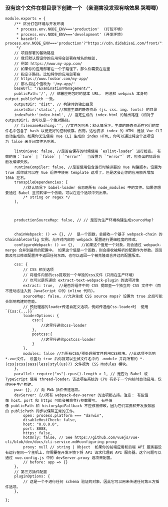 ### 没有这个文件在根目录下创建一个  （亲测害没发现有啥效果 哭唧唧）   
   
    module.exports = {
        /** 区分打包环境与开发环境
         * process.env.NODE_ENV==='production'  (打包环境)
         * process.env.NODE_ENV==='development' (开发环境)
         * baseUrl: process.env.NODE_ENV==='production'?"https://cdn.didabisai.com/front/":'front/',
         */
        // 项目部署的基础路径
        // 我们默认假设你的应用将会部署在域名的根部,
        // 例如 https://www.my-app.com/
        // 如果你的应用部署在一个子路径下，那么你需要在这里
        // 指定子路径。比如将你的应用部署在
        // https://www.foobar.com/my-app/
        // 那么将这个值改为 '/my-app/'
        baseUrl: "/ExaminationManagement/",
        publicPath:'/', // 部署应用包时的基本 URL， 用法和 webpack 本身的 output.publicPath 一致。
        outputDir: "dist", // 构建时的输出目录
        assetsDir:'static', //放置生成的静态资源 (js、css、img、fonts) 的目录
        indexPath:'index.html', // 指定生成的 index.html 的输出路径 (相对于 outputDir)。也可以是一个绝对路径。
        // filenameHashing:'', //文件名哈希；默认情况下，生成的静态资源在它们的文件名中包含了 hash 以便更好的控制缓存。然而，这也要求 index 的 HTML 是被 Vue CLI 自动生成的。如果你无法使用 Vue CLI 生成的 index HTML，你可以通过将这个选项设为 false 来关闭文件名哈希。

        lintOnSave: false, //是否在保存的时候使用 `eslint-loader` 进行检查。 有效的值：`ture` | `false` | `"error"`  当设置为 `"error"` 时，检查出的错误会触发编译失败。
        runtimeCompiler: false, //是否使用包含运行时编译器的 Vue 构建版本。设置为 true 后你就可以在 Vue 组件中使用 template 选项了，但是这会让你的应用额外增加 10kb 左右。
        transpileDependencies: [
            //默认情况下 babel-loader 会忽略所有 node_modules 中的文件。如果你想要通过 Babel 显式转译一个依赖，可以在这个选项中列出来。
            /* string or regex */
        ],
    
    
    
        productionSourceMap: false, // // 是否为生产环境构建生成sourceMap?
    
    
        chainWebpack: () => {}, //  是一个函数，会接收一个基于 webpack-chain 的 ChainableConfig 实例。允许对内部的 webpack 配置进行更细粒度的修改。
        configureWebpack: () => {},   //如果这个值是一个对象，则会通过 webpack-merge 合并到最终的配置中。 如果这个值是一个函数，则会接收被解析的配置作为参数。该函数及可以修改配置并不返回任何东西，也可以返回一个被克隆或合并过的配置版本。
    
        css: {
            // CSS 相关选项
            // 将组件内部的css提取到一个单独的css文件（只用在生产环境）
            // 也可以是传递给 extract-text-webpack-plugin 的选项对象
            extract: true,  //是否将组件中的 CSS 提取至一个独立的 CSS 文件中 (而不是动态注入到 JavaScript 中的 inline 代码)。
            sourceMap: false, //允许生成 CSS source maps? 设置为 true 之后可能会影响构建的性能。
            // 预处理器的loader传递自定义选项，例如传递给Css-loader时  使用 `{Css:{...}}`
            loaderOptions: {
                css:{
                    //这里传递给css-loader
                },
                postcss:{
                    //这里传递给postcss-loader
                }
            },
            modules: false //为所有CSS/预处理器文件启用CSS模块。//此选项不影响*.vue文件。 设置为 true 后你就可以去掉文件名中的 .module 并将所有的 *.(css|scss|sass|less|styl(us)?) 文件视为 CSS Modules 模块。
        },
        parallel: require("os").cpus().length > 1, // 是否为 Babel 或 TypeScript 使用 thread-loader。该选项在系统的 CPU 有多于一个内核时自动启用，仅作用于生产构建。
        pwa: {}, // 向 PWA 插件传递选项。
        devServer: {//所有 webpack-dev-server 的选项都支持。注意： 有些值像 host、port 和 https 可能会被命令行参数覆写。 有些值像 publicPath 和 historyApiFallback 不应该被修改，因为它们需要和开发服务器的 publicPath 同步以保障正常的工作。
            open: process.platform === "darwin",
            disableHostCheck: false,
            host: "0.0.0.0",
            port: 8088,
            https: false,
            hotOnly: false, // See https://github.com/vuejs/vue-cli/blob/dev/docs/cli-service.md#configuring-proxy
            proxy: null // string | Object  如果你的前端应用和后端 API 服务器没有运行在同一个主机上，你需要在开发环境下将 API 请求代理到 API 服务器。这个问题可以通过 vue.config.js 中的 devServer.proxy 选项来配置。
            // before: app => {}
        },
        // 第三方插件配置
        pluginOptions: {
            // 这是一个不进行任何 schema 验证的对象，因此它可以用来传递任何第三方插件选项。
        },
    
    };
